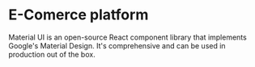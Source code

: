 # E-Comerce platform

Material UI is an open-source React component library that implements Google's Material Design. It's comprehensive and can be used in production out of the box.
